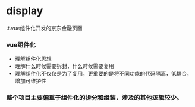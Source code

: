 # display
⚓vue组件化开发的京东金融页面

### vue组件化
- 理解组件化思想
- 理解什么时候需要拆封，什么时候需要复用
- 理解组件化不仅仅是为了复用，更重要的是将不同功能的代码隔离，低耦合，增加可维护性

### 整个项目主要偏重于组件化的拆分和组装，涉及的其他逻辑较少。
